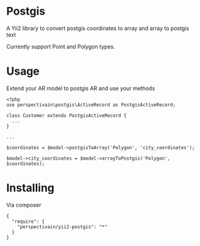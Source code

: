 Postgis
=======
A Yii2 library to convert postgis coordinates to array and array to postgis text

Currently support Point and Polygon types.

Usage
=======
Extend your AR model to postgis AR and use your methods

```
<?php
use perspectivain\postgis\ActiveRecord as PostgisActiveRecord;

class Customer extends PostgisActiveRecord {
  ...
}

...

$coordinates = $model->postgisToArray('Polygon', 'city_coordinates');

$model->city_coordinates = $model->arrayToPostgis('Polygon', $coordinates);
```

Installing
======
Via composer

```
{
  "require": {
    "perspectivain/yii2-postgis": "*"
  }
}
```
